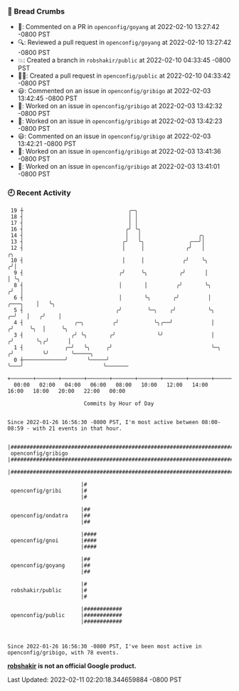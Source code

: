 ### 🍞 Bread Crumbs

 * 💬: Commented on a PR in  `openconfig/goyang` at 2022-02-10 13:27:42 -0800 PST
 * 🔍: Reviewed a pull request in  `openconfig/goyang` at 2022-02-10 13:27:42 -0800 PST
 * 💥: Created a branch in `robshakir/public` at 2022-02-10 04:33:45 -0800 PST
 * ✍🏼: Created a pull request in `openconfig/public` at 2022-02-10 04:33:42 -0800 PST
 * 😃: Commented on an issue in `openconfig/gribigo` at 2022-02-03 13:42:45 -0800 PST
 * 👀: Worked on an issue in `openconfig/gribigo` at 2022-02-03 13:42:32 -0800 PST
 * 👀: Worked on an issue in `openconfig/gribigo` at 2022-02-03 13:42:23 -0800 PST
 * 😃: Commented on an issue in `openconfig/gribigo` at 2022-02-03 13:42:21 -0800 PST
 * 👀: Worked on an issue in `openconfig/gribigo` at 2022-02-03 13:41:36 -0800 PST
 * 👀: Worked on an issue in `openconfig/gribigo` at 2022-02-03 13:41:01 -0800 PST

### 🕘 Recent Activity
```
 19 ┼                                 ╭─╮
 18 ┤                                 │ │
 17 ┤                                 │ │
 16 ┤                                ╭╯ ╰╮
 14 ┤                                │   │                  ╭╮
 13 ┤                               ╭╯   ╰╮              ╭──╯│
 12 ┤                               │     │             ╭╯   │                        ╭╮
 10 ┤                               │     │            ╭╯    ╰╮                      ╭╯│
  9 ┤                              ╭╯     ╰╮          ╭╯      │                      │ ╰╮
  8 ┤                              │       │         ╭╯       ╰╮                    ╭╯  │
  6 ┤                              │       ╰╮       ╭╯         │           ╭───╮    │   ╰╮
  5 ┤                             ╭╯        ╰─╮    ╭╯          ╰╮        ╭─╯   │   ╭╯    │
  4 ┤                ╭─╮         ╭╯           ╰╮╭──╯            │       ╭╯     ╰╮  │     ╰╮
  3 ┤               ╭╯ ╰╮       ╭╯             ╰╯               │      ╭╯       ╰╮╭╯      │
  1 ┤             ╭─╯   ╰╮     ╭╯                               ╰─╮   ╭╯         ╰╯       ╰─────╮
  0 ┼─────────────╯      ╰─────╯                                  ╰───╯                         ╰───────
    +───────+───────+───────+───────+───────+───────+───────+───────+───────+───────+───────+───────+────
  00:00   02:00   04:00   06:00   08:00   10:00   12:00   14:00   16:00   18:00   20:00   22:00   00:00   

						Commits by Hour of Day


Since 2022-01-26 16:56:30 -0800 PST, I'm most active between 08:00-08:59 - with 21 events in that hour.

```



```
                       |##############################################################################
 openconfig/gribigo    |##############################################################################
                       |##############################################################################

                       |#
 openconfig/gribi      |#
                       |#

                       |##
 openconfig/ondatra    |##
                       |##

                       |####
 openconfig/gnoi       |####
                       |####

                       |##
 openconfig/goyang     |##
                       |##

                       |#
 robshakir/public      |#
                       |#

                       |############
 openconfig/public     |############
                       |############



Since 2022-01-26 16:56:30 -0800 PST, I've been most active in openconfig/gribigo, with 78 events.

```
**[robshakir](mailto:robjs@google.com) is not an official Google product.**  


Last Updated: 2022-02-11 02:20:18.344659884 -0800 PST
